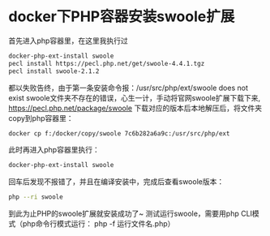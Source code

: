 # docker下PHP容器安装swoole扩展

首先进入php容器里，在这里我执行过

```bash
docker-php-ext-install swoole
pecl install https://pecl.php.net/get/swoole-4.4.1.tgz
pecl install swoole-2.1.2
```

都以失败告终，由于第一条安装命令报：/usr/src/php/ext/swoole does not exist
swoole文件夹不存在的错误，心生一计，手动将官网swoole扩展下载下来, https://pecl.php.net/package/swoole 下载对应的版本后本地解压后，将文件夹copy到php容器里：

```bash	
docker cp f:/docker/copy/swoole 7c6b282a6a9c:/usr/src/php/ext
```

此时再进入php容器里执行：

```bash
docker-php-ext-install swoole
```

回车后发现不报错了，并且在编译安装中，完成后查看swoole版本：

```bash
php --ri swoole
```

到此为止PHP的swoole扩展就安装成功了~
测试运行swoole，需要用php CLI模式（php命令行模式运行： php -f 运行文件名.php）